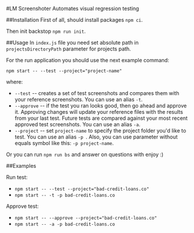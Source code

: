 #LM Screenshoter
Automates visual regression testing

##Installation
First of all, should install packages `npm ci`.

Then init backstop `npm run init`.

##Usage
In `index.js` file you need set absolute path in `projectsDirectoryPath` parameter for projects path.

For the run application you should use the next example command:

`npm start -- --test --project="project-name"`

where:

* `--test` -- creates a set of test screenshots and compares them with your reference screenshots. You can use an alias `-t`.
* `--approve` -- if the test you ran looks good, then go ahead and approve it. Approving changes will update your
 reference files with the results from your last test. Future tests are compared against your most recent approved
  test screenshots. You can use an alias `-a`.
* `--project` -- set `project-name` to specify the project folder you'd like to test. You can use an alias `-p
`. Also, you can use parameter without equals symbol like this: `-p project-name`.

Or you can run `npm run bs` and answer on questions with enjoy :)

##Examples

Run test:
* `npm start -- --test --project="bad-credit-loans.co"`
* `npm start -- -t -p bad-credit-loans.co`

Approve test:
* `npm start -- --approve --project="bad-credit-loans.co"`
* `npm start -- -a -p bad-credit-loans.co`
